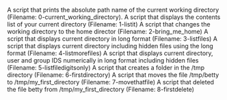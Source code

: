 A script that prints the absolute path name of the current working directory (Filename: 0-current_working_directory).
A script that displays the contents list of your current directory (Filename: 1-listit)
A script that changes the working directory to the home director (Filename: 2-bring_me_home)
A script that displays current directory in long format (Filename: 3-listfiles)
A script that displays current directory including hidden files using the long format (Filename: 4-listmorefiles)
A script that displays current directory, user and group IDS numerically in long format including hidden files (Filename: 5-listfiledigitsonly)
A script that creates a folder in the /tmp directory (Filename: 6-firstdirectory)
A script that moves the file /tmp/betty to /tmp/my_first_directory (Filename: 7-movethatfile)
A script that deleted the file betty from /tmp/my_first_directory (Filename: 8-firstdelete)
